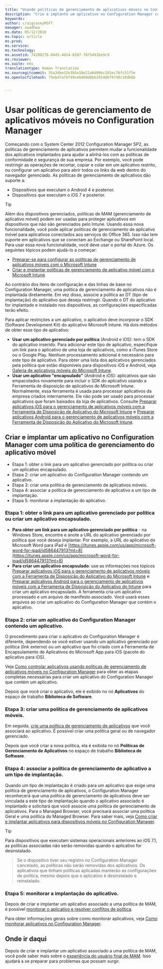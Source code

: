 ```yaml
---
title: "Usando políticas de gerenciamento de aplicativos móveis no Configuration Manager"
description: "Crie e implante um aplicativo no Configuration Manager com uma política de MAM (gerenciamento do aplicativo móvel)."
keywords: 
author: craigcaseyMSFT
manager: swadhwa
ms.date: 05/12/2016
ms.topic: article
ms.prod: 
ms.service: 
ms.technology: 
ms.assetid: 74288276-84d3-4d24-8307-7875491be9c9
ms.reviewer: 
ms.suite: ems
translationtype: Human Translation
ms.sourcegitcommit: 55a3dbe32e3b5e10e21a6d99bc101ec76fc51f5e
ms.openlocfilehash: 75ebd7a7bf49ce640dd8bb2914d6f9748c18db6b


---
```


# Usar políticas de gerenciamento de aplicativos móveis no Configuration Manager
Começando com o System Center 2012 Configuration Manager SP2, as políticas de gerenciamento de aplicativos permitem mudar a funcionalidade dos aplicativos implantados para ajudar a alinhá-los com as políticas de conformidade e segurança de sua empresa. Por exemplo, você pode restringir as operações de recortar, copiar e colar em um aplicativo restrito, ou configurar um aplicativo para abrir todos os links da web dentro do navegador gerenciado. As políticas de gerenciamento de aplicativos dão suporte a:

- Dispositivos que executam o Android 4 e posterior.
- Dispositivos que executam o iOS 7 e posterior.

> [!TIP]
> Além dos dispositivos gerenciados, políticas de MAM (gerenciamento de aplicativo móvel) podem ser usadas para proteger aplicativos em dispositivos que não são gerenciados pelo Intune. Usando essa nova funcionalidade, você pode aplicar políticas de gerenciamento de aplicativo móvel para aplicativos conectados aos serviços do Office 365. Isso não tem suporte em aplicativos que se conectam ao Exchange ou SharePoint local.
Para usar essa nova funcionalidade, você deve usar o portal do Azure. Os seguintes tópicos podem ajudá-lo a começar:
- [Preparar-se para configurar as políticas de gerenciamento de aplicativos móveis com o Microsoft Intune](https://docs.microsoft.com/intune/deploy-use/get-ready-to-configure-mobile-app-management-policies-with-microsoft-intune)
- [Criar e implantar políticas de gerenciamento de aplicativo móvel com o Microsoft Intune](https://docs.microsoft.com/intune/deploy-use/create-and-deploy-mobile-app-management-policies-with-microsoft-intune)

Ao contrário dos itens de configuração e das linhas de base no Configuration Manager, uma política de gerenciamento de aplicativos não é implantada diretamente. Em vez disso, associe a política ao DT (tipo de implantação) do aplicativo que deseja restringir. Quando o DT do aplicativo for implantado e instalado nos dispositivos, as configurações especificadas terão efeito.

Para aplicar restrições a um aplicativo, o aplicativo deve incorporar o SDK (Software Development Kit) do aplicativo Microsoft Intune. Há dois métodos de obter esse tipo de aplicativo:

- **Usar um aplicativo gerenciado por política** (Android e iOS): tem o SDK do aplicativo inserido. Para adicionar este tipo de aplicativo, especifique um link para o aplicativo de uma loja de aplicativos, como a iTunes Store ou o Google Play. Nenhum processamento adicional é necessário para este tipo de aplicativo. Para obter uma lista dos aplicativos gerenciados pela política que estão disponíveis para dispositivos iOS e Android, veja [Galeria de aplicativos móveis do Microsoft Intune](https://www.microsoft.com/en-us/cloud-platform/microsoft-intune-partners).
- **Usar um aplicativo "encapsulado"** (Android e iOS): aplicativos que são empacotados novamente para incluir o SDK do aplicativo usando a Ferramenta de disposição de aplicativos do Microsoft Intune. Normalmente, essa ferramenta é usada para processar aplicativos da empresa criados internamente. Ele não pode ser usado para processar aplicativos que foram baixados da loja de aplicativos. Consulte [Preparar aplicativos iOS para o gerenciamento de aplicativos móveis com a Ferramenta de Disposição de Aplicativo do Microsoft Intune](https://docs.microsoft.com/intune/deploy-use/prepare-ios-apps-for-mobile-application-management-with-the-microsoft-intune-app-wrapping-tool) e [Preparar aplicativos Android para o gerenciamento de aplicativos móveis com a Ferramenta de Disposição do Aplicativo do Microsoft Intune](https://docs.microsoft.com/intune/deploy-use/prepare-android-apps-for-mobile-application-management-with-the-microsoft-intune-app-wrapping-tool).

## Criar e implantar um aplicativo no Configuration Manager com uma política de gerenciamento do aplicativo móvel

- Etapa 1: obter o link para um aplicativo gerenciado por política ou criar um aplicativo encapsulado.
- Etapa 2: criar um aplicativo do Configuration Manager contendo um aplicativo.
- Etapa 3: criar uma política de gerenciamento de aplicativos móveis.
- Etapa 4: associar a política de gerenciamento de aplicativo a um tipo de implantação.
- Etapa 5: monitorar a implantação do aplicativo.

### Etapa 1: obter o link para um aplicativo gerenciado por política ou criar um aplicativo encapsulado.
- **Para obter um link para um aplicativo gerenciado por política** - na Windows Store, encontre e anote a URL do aplicativo gerenciado por política que você deseja implantar.
Por exemplo, a URL do aplicativo do Microsoft Word para iPad é [https://itunes.apple.com/us/app/microsoft-word-for-ipad/id586447913?mt=8](https://itunes.apple.com/us/app/microsoft-word-for-ipad/id586447913?mt=8)
- **Para criar um aplicativo encapsulado**: use as informações nos tópicos [Preparar aplicativos iOS para o gerenciamento de aplicativos móveis com a Ferramenta de Disposição do Aplicativo do Microsoft Intune](https://docs.microsoft.com/intune/deploy-use/prepare-ios-apps-for-mobile-application-management-with-the-microsoft-intune-app-wrapping-tool) e [Preparar aplicativos Android para o gerenciamento de aplicativos móveis com a Ferramenta de Disposição do Aplicativo do Intune](https://docs.microsoft.com/intune/deploy-use/prepare-android-apps-for-mobile-application-management-with-the-microsoft-intune-app-wrapping-tool) para criar um aplicativo encapsulado. A ferramenta cria um aplicativo processado e um arquivo de manifesto associado. Você usará esses arquivos ao criar um aplicativo do Configuration Manager que contém o aplicativo.

### Etapa 2: criar um aplicativo do Configuration Manager contendo um aplicativo.
O procedimento para criar o aplicativo do Configuration Manager é diferente, dependendo se você estiver usando um aplicativo gerenciado por política (link externo) ou um aplicativo que foi criado com a Ferramenta de Encapsulamento de Aplicativos do Microsoft App para iOS (pacote do aplicativo para iOS).

Veja [Como controlar aplicativos usando políticas de gerenciamento de aplicativos móveis no Configuration Manager](https://technet.microsoft.com/library/mt131414.aspx?f=255&MSPPError=-2147217396#BKMK_Step2) para obter as etapas completas necessárias para criar um aplicativo do Configuration Manager que contém um aplicativo.

Depois que você criar o aplicativo, ele é exibido no nó **Aplicativos** do espaço de trabalho **Biblioteca de Software**.

### Etapa 3: criar uma política de gerenciamento de aplicativos móveis.
Em seguida, [crie uma política de gerenciamento de aplicativos](https://technet.microsoft.com/library/mt131414.aspx?f=255&MSPPError=-2147217396#bkmk_step3) que você associará ao aplicativo. É possível criar uma política geral ou de navegador gerenciado.

Depois que você criar a nova política, ela é exibida no nó **Políticas de Gerenciamento de Aplicativos** no espaço de trabalho **Biblioteca de Software**.

### Etapa 4: associar a política de gerenciamento de aplicativo a um tipo de implantação.
Quando um tipo de implantação é criado para um aplicativo que exige uma política de gerenciamento de aplicativos, o Configuration Manager reconhecerá que uma política de gerenciamento de aplicativos deve ser vinculada a este tipo de implantação quando o aplicativo associado é implantado e solicitará que você associe uma política de gerenciamento de aplicativos. Para o Managed Browser, você precisará associar uma política Geral e uma política do Managed Browser. Para saber mais, veja [Como criar e implantar aplicativos para dispositivos móveis no Configuration Manager](https://technet.microsoft.com/library/dn469410.aspx).

> [!TIP]
> Para dispositivos que executam sistemas operacionais anteriores ao iOS 7.1, as políticas associadas não serão removidas quando o aplicativo for desinstalado.

> Se o dispositivo tiver seu registro no Configuration Manager cancelado, as políticas não serão removidas dos aplicativos. Os aplicativos que tinham políticas aplicadas manterão as configurações de política, mesmo depois que o aplicativo é desinstalado e reinstalado.


### Etapa 5: monitorar a implantação do aplicativo.
Depois de criar e implantar um aplicativo associado a uma política de MAM, é possível [monitorar o aplicativo e resolver conflitos de política](https://technet.microsoft.com/library/mt131414.aspx?f=255&MSPPError=-2147217396#BKMK_Step5).

Para obter informações gerais sobre como monitorar aplicativos, veja [Como monitorar aplicativos no Configuration Manager](https://technet.microsoft.com/library/gg682201.aspx).

## Onde ir daqui

Depois de criar e implantar um aplicativo associado a uma política de MAM, você pode saber mais sobre o [experiência do usuário final de MAM](end-user-experience-mam.md). Isso ajudará a se preparar para problemas que possam surgir.



<!--HONumber=Aug16_HO1-->


